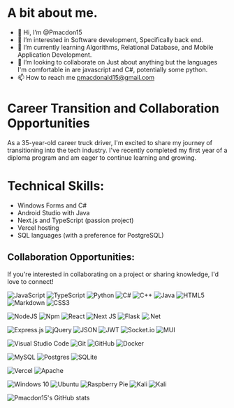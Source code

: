 # A bit about me. 

- 👋 Hi, I’m @Pmacdon15
- 👀 I’m interested in Software development, Specifically back end.
- 🌱 I’m currently learning Algorithms, Relational Database, and Mobile Application Development.
- 💞️ I’m looking to collaborate on Just about anything but the languages I'm comfortable in are javascript and C#, potentially some python.
- 📫 How to reach me pmacdonald15@gmail.com
  
# Career Transition and Collaboration Opportunities
As a 35-year-old career truck driver, I'm excited to share my journey of transitioning into the tech industry. I've recently completed my first year of a diploma program and am eager to continue learning and growing.

# Technical Skills:
 - Windows Forms and C#
 - Android Studio with Java
 - Next.js and TypeScript (passion project)
 - Vercel hosting
 - SQL languages (with a preference for PostgreSQL)

## Collaboration Opportunities:
If you're interested in collaborating on a project or sharing knowledge, I'd love to connect!

<img alt="JavaScript" src="https://ziadoua.github.io/m3-Markdown-Badges/badges/Javascript/javascript3.svg"/> <img alt="TypeScript" src="https://ziadoua.github.io/m3-Markdown-Badges/badges/TypeScript/typescript2.svg"/> <img alt="Python" src="https://ziadoua.github.io/m3-Markdown-Badges/badges/Python/python2.svg"/> <img alt="C#" src="https://ziadoua.github.io/m3-Markdown-Badges/badges/CSharp/csharp1.svg"/> <img alt="C++" src="https://ziadoua.github.io/m3-Markdown-Badges/badges/C++/c++1.svg"/> <img alt="Java" src="https://ziadoua.github.io/m3-Markdown-Badges/badges/Java/java1.svg"/> <img alt="HTML5" src="https://ziadoua.github.io/m3-Markdown-Badges/badges/HTML/html1.svg"/> <img alt="Markdown" src="https://ziadoua.github.io/m3-Markdown-Badges/badges/Markdown/markdown1.svg"/> <img alt="CSS3" src="https://ziadoua.github.io/m3-Markdown-Badges/badges/CSS/css1.svg"/>

<img alt="NodeJS" src="https://ziadoua.github.io/m3-Markdown-Badges/badges/NodeJS/nodejs1.svg"/> <img alt="Npm" src="https://ziadoua.github.io/m3-Markdown-Badges/badges/npm/npm1.svg"/> <img alt="React" src="https://ziadoua.github.io/m3-Markdown-Badges/badges/React/react2.svg"/> <img alt="Next JS" src="https://ziadoua.github.io/m3-Markdown-Badges/badges/NextJS/nextjs2.svg"/> <img alt="Flask" src="https://ziadoua.github.io/m3-Markdown-Badges/badges/Flask/flask2.svg"/> <img alt=".Net" src="https://ziadoua.github.io/m3-Markdown-Badges/badges/dotNET/dotnet1.svg"/>

<img alt="Express.js" src="https://ziadoua.github.io/m3-Markdown-Badges/badges/Express/express1.svg"/> <img alt="jQuery" src="https://ziadoua.github.io/m3-Markdown-Badges/badges/jQuery/jquery1.svg"/> <img alt="JSON" src="https://ziadoua.github.io/m3-Markdown-Badges/badges/JSON/json1.svg"/> <img alt="JWT" src="https://ziadoua.github.io/m3-Markdown-Badges/badges/JWT/jwt2.svg"/> <img alt="Socket.io" src="https://ziadoua.github.io/m3-Markdown-Badges/badges/SocketIO/socketio2.svg"/> <img alt="MUI" src="https://img.shields.io/badge/MUI-007FFF.svg?style=for-the-badge&logo=MUI&logoColor=white"/>

<img alt="Visual Studio Code" src="https://ziadoua.github.io/m3-Markdown-Badges/badges/VisualStudioCode/visualstudiocode2.svg"/> <img alt="Git" src="https://ziadoua.github.io/m3-Markdown-Badges/badges/Git/git1.svg"/> <img alt="GitHub" src="https://ziadoua.github.io/m3-Markdown-Badges/badges/Github/github2.svg"/> <img alt="Docker" src="https://ziadoua.github.io/m3-Markdown-Badges/badges/Docker/docker1.svg"/>

<img alt="MySQL" src="https://ziadoua.github.io/m3-Markdown-Badges/badges/MySQL/mysql2.svg"/> <img alt="Postgres" src ="https://ziadoua.github.io/m3-Markdown-Badges/badges/PostgreSQL/postgresql1.svg"/> <img alt="SQLite" src ="https://ziadoua.github.io/m3-Markdown-Badges/badges/SQLite/sqlite2.svg"/>

<img alt="Vercel" src="https://ziadoua.github.io/m3-Markdown-Badges/badges/Vercel/vercel2.svg"/> <img alt="Apache" src="https://ziadoua.github.io/m3-Markdown-Badges/badges/Apache/apache1.svg"/>

<img alt="Windows 10" src="https://ziadoua.github.io/m3-Markdown-Badges/badges/Windows/windows1.svg" /> <img alt="Ubuntu" src="https://ziadoua.github.io/m3-Markdown-Badges/badges/Ubuntu/ubuntu1.svg" /> 
 <img alt="Raspberry Pie" src="https://ziadoua.github.io/m3-Markdown-Badges/badges/RaspberryPI/raspberrypi1.svg"/> <img alt="Kali" src="https://ziadoua.github.io/m3-Markdown-Badges/badges/KaliLinux/kalilinux1.svg"/>	<img alt="Kali" src="https://ziadoua.github.io/m3-Markdown-Badges/badges/Android/android2.svg"/>

![Pmacdon15's GitHub stats](https://github-readme-stats.vercel.app/api?username=Pmacdon15&show_icons=true&theme=blue-green) 

